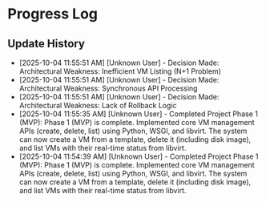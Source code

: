 # Progress Log



## Update History

- [2025-10-04 11:55:51 AM] [Unknown User] - Decision Made: Architectural Weakness: Inefficient VM Listing (N+1 Problem)
- [2025-10-04 11:55:51 AM] [Unknown User] - Decision Made: Architectural Weakness: Synchronous API Processing
- [2025-10-04 11:55:51 AM] [Unknown User] - Decision Made: Architectural Weakness: Lack of Rollback Logic
- [2025-10-04 11:55:35 AM] [Unknown User] - Completed Project Phase 1 (MVP): Phase 1 (MVP) is complete. Implemented core VM management APIs (create, delete, list) using Python, WSGI, and libvirt. The system can now create a VM from a template, delete it (including disk image), and list VMs with their real-time status from libvirt.
- [2025-10-04 11:54:39 AM] [Unknown User] - Completed Project Phase 1 (MVP): Phase 1 (MVP) is complete. Implemented core VM management APIs (create, delete, list) using Python, WSGI, and libvirt. The system can now create a VM from a template, delete it (including disk image), and list VMs with their real-time status from libvirt.
